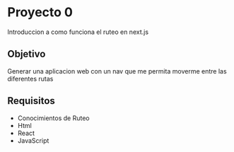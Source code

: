 # Proyecto 0
Introduccion a como funciona el ruteo en next.js

## Objetivo 
Generar una aplicacion web con un nav que me permita moverme entre las diferentes rutas

## Requisitos
- Conocimientos de Ruteo
- Html
- React
- JavaScript